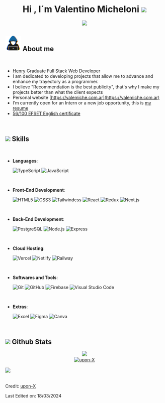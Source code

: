 
<h1 align="center"><b>Hi , I´m Valentino Micheloni </b><img src="https://media.giphy.com/media/hvRJCLFzcasrR4ia7z/giphy.gif" width="35"></h1>
<!--  -->
<p align="center">
  <a href="https://github.com/DenverCoder1/readme-typing-svg"><img src="https://readme-typing-svg.herokuapp.com?font=Time+New+Roman&color=cyan&size=25&center=true&vCenter=true&width=600&height=100&lines=Self-taught+Front+End+Developer,;Active+Learner/Researcher,;Excited+to+learn+new+stuffs..<3"></a>
</p>

## <picture><img src = "https://github.com/0xAbdulKhalid/0xAbdulKhalid/raw/main/assets/mdImages/about_me.gif" width = 50px></picture> **About me**

<br>

- [Henry](https://soyhenry.com) Graduate Full Stack Web Developer
- I am dedicated to developing projects that allow me to advance and enhance my trayectory as a programmer. 
- I believe "Recommendation is the best publicity", that's why I make my projects better than what the client expects
- Personal website [https://valemiche.com.ar](https://valemiche.com.ar)
- I’m currently open for an Intern or a new job opportunity, this is [my resume](https://drive.google.com/file/d/1ok_SCGq6zBHzOni1XCbQ9tZcBQJEQuVG/view?usp=sharing)
- [56/100 EFSET English certificate](https://www.efset.org/cert/ynkXJ5)

<br>

## <img src="https://media2.giphy.com/media/QssGEmpkyEOhBCb7e1/giphy.gif?cid=ecf05e47a0n3gi1bfqntqmob8g9aid1oyj2wr3ds3mg700bl&rid=giphy.gif" width ="25"><b> Skills</b>
<br>

<p align="center">

- **Languages**:

    ![TypeScript](https://img.shields.io/badge/TypeScript%20-%231572B6.svg?style=for-the-badge&logo=typescript&logoColor=black)
    ![JavaScript](https://img.shields.io/badge/JavaScript%20-%23F7DF1E.svg?style=for-the-badge&logo=javascript&logoColor=black)
<br>

- **Front-End Development**:

   ![HTML5](https://img.shields.io/badge/HTML5%20-%23E34F26.svg?style=for-the-badge&logo=html5&logoColor=white)
   ![CSS3](https://img.shields.io/badge/CSS%20-%231572B6.svg?style=for-the-badge&logo=css3&logoColor=white)
   ![Tailwindcss](https://img.shields.io/badge/Tailwindcss%20-%231592B6.svg?style=for-the-badge&logo=tailwindcss&logoColor=white&color=00A3FF)
   ![React](https://img.shields.io/badge/React%20-%231592B6.svg?style=for-the-badge&logo=react&logoColor=white)
   ![Redux](https://img.shields.io/badge/Redux%20-%235522D1.svg?style=for-the-badge&logo=redux&logoColor=white)
   ![Next.js](https://img.shields.io/badge/Next.js%20-%23121011.svg?style=for-the-badge&logo=next.js&logoColor=white)
<br>

- **Back-End Development**:

   ![PostgreSQL](https://img.shields.io/badge/PostgreSQL%20-%235572B6.svg?style=for-the-badge&logo=postgresql&logoColor=white)
   ![Node.js](https://img.shields.io/badge/Node.js%20-%23145120.svg?style=for-the-badge&logo=node.js&logoColor=white)
   ![Express](https://img.shields.io/badge/Express%20-%231572.svg?style=for-the-badge&logo=express&logoColor=white)
<br>

- **Cloud Hosting**:

    ![Vercel](https://img.shields.io/badge/Vercel-%23121011.svg?style=for-the-badge&logo=vercel&logoColor=white) 
    ![Netlify](https://img.shields.io/badge/Netlify-%231592C6.svg?style=for-the-badge&logo=netlify&logoColor=white)
    ![Railway](https://img.shields.io/badge/Railway-%23202491.svg?style=for-the-badge&logo=railway&logoColor=white)
<br>

- **Softwares and Tools**:

    ![Git](https://img.shields.io/badge/git-%23F05033.svg?style=for-the-badge&logo=git&logoColor=white)
    ![GitHub](https://img.shields.io/badge/github-%23121011.svg?style=for-the-badge&logo=github&logoColor=white)
    ![Firebase](https://img.shields.io/badge/Firebase-%234285F4.svg?style=for-the-badge&logo=firebase&logoColor=white)
    ![Visual Studio Code](https://img.shields.io/badge/Visual%20Studio%20Code-0078d7.svg?style=for-the-badge&logo=visual-studio-code&logoColor=white)
<br>

- **Extras**:

    ![Excel](https://img.shields.io/badge/Excel-%23054020?style=for-the-badge&logo=microsoft-excel&logoColor=white)
    ![Figma](https://img.shields.io/badge/Figma-%23ffffff?style=for-the-badge&logo=figma&logoColor=orange)
    ![Canva](https://img.shields.io/badge/Canva-%230fadd3?style=for-the-badge&logo=canva&logoColor=white)
</p>

<br>

## <img src="https://media.giphy.com/media/iY8CRBdQXODJSCERIr/giphy.gif" width="35"><b> Github Stats </b>

<div align="center">

<a href="https://github.com/upon-X/">
  <img src="https://github-readme-stats.vercel.app/api?username=upon-X&include_all_commits=true&count_private=true&show_icons=true&line_height=20&title_color=7A7ADB&icon_color=2234AE&text_color=D3D3D3&bg_color=0,000000,130F40" width="450"/> <br>
  <img src="https://github-readme-stats.vercel.app/api/top-langs?username=upon-X&show_icons=true&locale=en&layout=compact&line_height=20&title_color=7A7ADB&icon_color=2234AE&text_color=D3D3D3&bg_color=0,000000,130F40" width="375"  alt="upon-X"/>

</a>
</div>

<br>
<img src="https://user-images.githubusercontent.com/73097560/115834477-dbab4500-a447-11eb-908a-139a6edaec5c.gif">
<br>
<br>


Credit: [upon-X](https://github.com/upon-X)

Last Edited on: 18/03/2024

